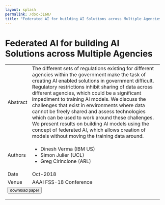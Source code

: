 ```yaml
---
layout: splash
permalink: /doc-3160/
title: "Federated AI for building AI Solutions across Multiple Agencies"
---
```


# Federated AI for building AI Solutions across Multiple Agencies

<table>
    <tbody>
    <tr>
        <td>Abstract</td>
        <td>The different sets of regulations existing for different agencies within the government make the task of creating AI enabled solutions in government difficult. Regulatory restrictions inhibit sharing of data across different agencies, which could be a significant impediment to training AI models. We discuss the challenges that exist in environments where data cannot be freely shared and assess technologies which can be used to work around these challenges. We present results on building AI models using the concept of federated AI, which allows creation of models without moving the training data around.</td>
    </tr>
    <tr>
        <td>Authors</td>
        <td>
            <ul>
                <li>Dinesh Verma (IBM US)</li>
                <li>Simon Julier (UCL)</li>
                <li>Greg Cirincione (ARL)</li>
            </ul>
        </td>
    </tr>
    <tr>
        <td>Date</td>
        <td>Oct-2018</td>
    </tr>
    <tr>
        <td>Venue</td>
        <td>AAAI FSS-18 Conference</td>
    </tr>
        <tr>
            <td colspan="2">
                <form method="get" action="https://dais-ita.org/sites/default/files/2500.pdf">
                    <button type="submit">download paper</button>
                </form>
            </td>
        </tr>
    </tbody>
</table>
